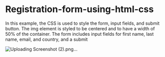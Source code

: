 # Registration-form-using-html-css
In this example, the CSS is used to style the form, input fields, and submit button. The img element is styled to be centered and to have a width of 50% of the container.  The form includes input fields for first name, last name, email, and country, and a submit 


![Uploading Screenshot (2).png…]()
